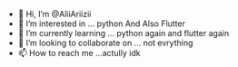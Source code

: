- 👋 Hi, I’m @AliiAriizii
- 👀 I’m interested in ... python And Also Flutter
- 🌱 I’m currently learning ... python again and flutter again
- 💞️ I’m looking to collaborate on ... not evrything
- 📫 How to reach me ...actully idk 

<!---
AliiAriizii/AliiAriizii is a ✨ special ✨ repository because its `README.md` (this file) appears on your GitHub profile.
You can click the Preview link to take a look at your changes.
--->
